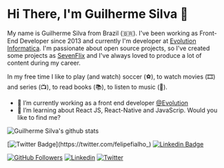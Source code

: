 # Hi There, I'm Guilherme Silva 👋

My name is Guilherme Silva from Brazil (🇧🇷). I've been working as Front-End Developer since 2013 and currently I'm developer at [Evolution Informatica](https://evolutioninformatica.com.br). I'm passionate about open source projects, so I've created some projects as [SevenFlix](https://github.com/slayonthunder/sevenflix/tree/master/seven-flix) and I've always loved to produce a lot of content during my career.

In my free time I like to play (and watch) soccer (⚽️), to watch movies (🎞️) and series (📺), to read books (📚), to listen to music (🎵).
- 🔭 I’m currently working as a front end developer [@Evolution](https://evolutioninformatica.com.br/)
- 🌱 I’m learning about React JS, React-Native and JavaScrip.
Would you like to find me?


![Guilherme Silva's github stats](https://github-readme-stats.vercel.app/api?username=gui-marques&show_icons=true&theme=radical)

[![Twitter Badge](https://img.shields.io/badge/-Twitter-1ca0f1?style=flat-square&labelColor=1ca0f1&logo=twitter&logoColor=white&link=https://twitter.com/felipefialho_)](https://twitter.com/felipefialho_)
[![Linkedin Badge](https://img.shields.io/badge/-LinkedIn-blue?style=flat-square&logo=Linkedin&logoColor=white&link=https://www.linkedin.com/in/guilherme-d-486888167/)](https://www.linkedin.com/in/guilherme-d-486888167/)

[![GitHub Followers](https://img.shields.io/github/followers/gui-marques?style=flat&labelColor=0D0D0D&logo=Github&Color=white)](https://github.com/gui-marques)
[![Linkedin](https://img.shields.io/badge/-LinkedIn-060606?style=flat&labelColor=0D0D0D&logo=Linkedin&Color=white)](https://www.linkedin.com/in/guilherme-d-486888167/)
[![Twitter](https://img.shields.io/badge/-Twitter-060606?style=flat&labelColor=0D0D0D&logo=Twitter&Color=white)]()
